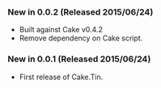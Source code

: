 ### New in 0.0.2 (Released 2015/06/24)
* Built against Cake v0.4.2
* Remove dependency on Cake script.

### New in 0.0.1 (Released 2015/06/24)
* First release of Cake.Tin.
